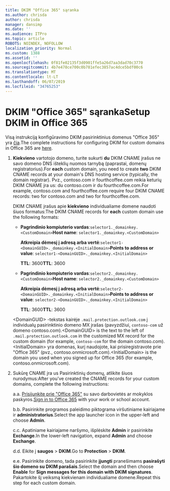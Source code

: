 ```yaml
---
title: DKIM "Office 365" sąranka
ms.author: chrisda
author: chrisda
manager: dansimp
ms.date: ''
ms.audience: ITPro
ms.topic: article
ROBOTS: NOINDEX, NOFOLLOW
localization_priority: Normal
ms.custom: 1388
ms.assetid: ''
ms.openlocfilehash: 0f81fe02135f3d0901ffe5a26d7aa3dad70c3770
ms.sourcegitcommit: 4b7e478ce700c0b781efec3857ac4dce5bdf00c6
ms.translationtype: MT
ms.contentlocale: lt-LT
ms.lasthandoff: 06/07/2019
ms.locfileid: "34765253"
---
```

# <a name="setup-dkim-in-office-365"></a><span data-ttu-id="6aa09-102">DKIM "Office 365" sąranka</span><span class="sxs-lookup"><span data-stu-id="6aa09-102">Setup DKIM in Office 365</span></span>

<span data-ttu-id="6aa09-103">Visą instrukciją konfigūravimo DKIM pasirinktinius domenus "Office 365" yra [čia](https://docs.microsoft.com/office365/SecurityCompliance/use-dkim-to-validate-outbound-email#what-you-need-to-do-to-manually-set-up-dkim-in-office-365).</span><span class="sxs-lookup"><span data-stu-id="6aa09-103">The complete instructions for configuring DKIM for custom domains in Office 365 are [here](https://docs.microsoft.com/office365/SecurityCompliance/use-dkim-to-validate-outbound-email#what-you-need-to-do-to-manually-set-up-dkim-in-office-365).</span></span>

1. <span data-ttu-id="6aa09-104">**Kiekvieno** vartotojo domeno, turite sukurti **du** DKIM CNAME įrašus ne savo domeno DNS išteklių nuomos tarnybą (paprastai, domenų registratorius).</span><span class="sxs-lookup"><span data-stu-id="6aa09-104">For **each** custom domain, you need to create **two** DKIM CNAME records at your domain's DNS hosting service (typically, the domain registrar).</span></span> <span data-ttu-id="6aa09-105">Pvz., contoso.com ir fourthcoffee.com reikia keturių DKIM CNAME įra us: du contoso.com ir du fourthcoffee.com.</span><span class="sxs-lookup"><span data-stu-id="6aa09-105">For example, contoso.com and fourthcoffee.com require four DKIM CNAME records: two for contoso.com and two for fourthcoffee.com.</span></span>

   <span data-ttu-id="6aa09-106">DKIM CNAME įrašus apie **kiekvieno** individualiame domene naudoti šiuos formatus:</span><span class="sxs-lookup"><span data-stu-id="6aa09-106">The DKIM CNAME records for **each** custom domain use the following formats:</span></span>

   - <span data-ttu-id="6aa09-107">**Pagrindinio kompiuterio vardas**:`selector1._domainkey.<CustomDomain>`</span><span class="sxs-lookup"><span data-stu-id="6aa09-107">**Host name**: `selector1._domainkey.<CustomDomain>`</span></span>

     <span data-ttu-id="6aa09-108">**Atkreipia dėmesį į adresą arba vertė**:`selector1-<DomainGUID>._domainkey.<InitialDomain>`</span><span class="sxs-lookup"><span data-stu-id="6aa09-108">**Points to address or value**: `selector1-<DomainGUID>._domainkey.<InitialDomain>`</span></span>

     <span data-ttu-id="6aa09-109">**TTL**: 3600</span><span class="sxs-lookup"><span data-stu-id="6aa09-109">**TTL**: 3600</span></span>

   - <span data-ttu-id="6aa09-110">**Pagrindinio kompiuterio vardas**:`selector2._domainkey.<CustomDomain>`</span><span class="sxs-lookup"><span data-stu-id="6aa09-110">**Host name**: `selector2._domainkey.<CustomDomain>`</span></span>

     <span data-ttu-id="6aa09-111">**Atkreipia dėmesį į adresą arba vertė**:`selector2-<DomainGUID>._domainkey.<InitialDomain>`</span><span class="sxs-lookup"><span data-stu-id="6aa09-111">**Points to address or value**: `selector2-<DomainGUID>._domainkey.<InitialDomain>`</span></span>

     <span data-ttu-id="6aa09-112">**TTL**: 3600</span><span class="sxs-lookup"><span data-stu-id="6aa09-112">**TTL**: 3600</span></span>

   <span data-ttu-id="6aa09-113">\<DomainGUID\> -tekstas kairėje `.mail.protection.outlook.com` į individualų pasirinktinio domeno MX įrašas (pavyzdžiui, `contoso-com` už domeno contoso.com).</span><span class="sxs-lookup"><span data-stu-id="6aa09-113">\<DomainGUID\> is the text to the left of `.mail.protection.outlook.com` in the customized MX record for the custom domain (for example, `contoso-com` for the domain contoso.com).</span></span> <span data-ttu-id="6aa09-114">\<InitialDomain\> yra domenas, kurį naudojote, kai prisiregistravote prie "Office 365" (pvz., contoso.onmicrosoft.com).</span><span class="sxs-lookup"><span data-stu-id="6aa09-114">\<InitialDomain\> is the domain you used when you signed up for Office 365 (for example, contoso.onmicrosoft.com).</span></span>

2. <span data-ttu-id="6aa09-115">Sukūrę CNAME įra us Pasirinktinių domenų, atlikite šiuos nurodymus:</span><span class="sxs-lookup"><span data-stu-id="6aa09-115">After you've created the CNAME records for your custom domains, complete the following instructions:</span></span>

   <span data-ttu-id="6aa09-116">a.</span><span class="sxs-lookup"><span data-stu-id="6aa09-116">a.</span></span> <span data-ttu-id="6aa09-117">[Prisijunkite prie "Office 365"](https://support.office.microsoft.com/article/e9eb7d51-5430-4929-91ab-6157c5a050b4) su savo darbovietės ar mokyklos paskyros.</span><span class="sxs-lookup"><span data-stu-id="6aa09-117">[Sign in to Office 365](https://support.office.microsoft.com/article/e9eb7d51-5430-4929-91ab-6157c5a050b4) with your work or school account.</span></span>

   <span data-ttu-id="6aa09-118">b.</span><span class="sxs-lookup"><span data-stu-id="6aa09-118">b.</span></span> <span data-ttu-id="6aa09-119">Pasirinkite programos paleidimo piktograma viršutiniame kairiajame ir **administratorius**.</span><span class="sxs-lookup"><span data-stu-id="6aa09-119">Select the app launcher icon in the upper-left and choose **Admin**.</span></span>

   <span data-ttu-id="6aa09-120">c.</span><span class="sxs-lookup"><span data-stu-id="6aa09-120">c.</span></span> <span data-ttu-id="6aa09-121">Apatiniame kairiajame naršymo, išplėskite **Admin** ir pasirinkite **Exchange**.</span><span class="sxs-lookup"><span data-stu-id="6aa09-121">In the lower-left navigation, expand **Admin** and choose **Exchange**.</span></span>

   <span data-ttu-id="6aa09-122">d.</span><span class="sxs-lookup"><span data-stu-id="6aa09-122">d.</span></span> <span data-ttu-id="6aa09-123">Eikite į **saugos** > **DKIM**.</span><span class="sxs-lookup"><span data-stu-id="6aa09-123">Go to **Protection** > **DKIM**.</span></span>

   <span data-ttu-id="6aa09-124">e.</span><span class="sxs-lookup"><span data-stu-id="6aa09-124">e.</span></span> <span data-ttu-id="6aa09-125">Pasirinkite domeno, tada pasirinkite **įjungti** pranešimams **pasirašyti šio domeno su DKIM parašais**.</span><span class="sxs-lookup"><span data-stu-id="6aa09-125">Select the domain and then choose **Enable** for **Sign messages for this domain with DKIM signatures**.</span></span> <span data-ttu-id="6aa09-126">Pakartokite šį veiksmą kiekvienam individualiame domene.</span><span class="sxs-lookup"><span data-stu-id="6aa09-126">Repeat this step for each custom domain.</span></span>
